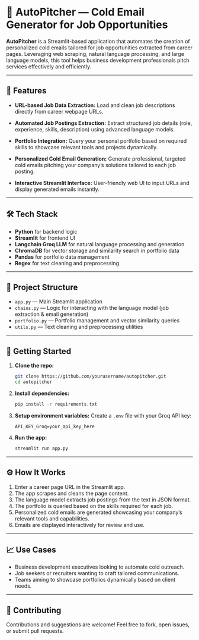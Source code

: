 
# 📧 AutoPitcher — Cold Email Generator for Job Opportunities

**AutoPitcher** is a Streamlit-based application that automates the creation of personalized cold emails tailored for job opportunities extracted from career pages. Leveraging web scraping, natural language processing, and large language models, this tool helps business development professionals pitch services effectively and efficiently.

---

## 🚀 Features

* **URL-based Job Data Extraction:**
  Load and clean job descriptions directly from career webpage URLs.

* **Automated Job Postings Extraction:**
  Extract structured job details (role, experience, skills, description) using advanced language models.

* **Portfolio Integration:**
  Query your personal portfolio based on required skills to showcase relevant tools and projects dynamically.

* **Personalized Cold Email Generation:**
  Generate professional, targeted cold emails pitching your company’s solutions tailored to each job posting.

* **Interactive Streamlit Interface:**
  User-friendly web UI to input URLs and display generated emails instantly.

---

## 🛠️ Tech Stack

* **Python** for backend logic
* **Streamlit** for frontend UI
* **Langchain Groq LLM** for natural language processing and generation
* **ChromaDB** for vector storage and similarity search in portfolio data
* **Pandas** for portfolio data management
* **Regex** for text cleaning and preprocessing

---

## 📂 Project Structure

* `app.py` — Main Streamlit application
* `chains.py` — Logic for interacting with the language model (job extraction & email generation)
* `portfolio.py` — Portfolio management and vector similarity queries
* `utils.py` — Text cleaning and preprocessing utilities

---

## 🔧 Getting Started

1. **Clone the repo:**

   ```bash
   git clone https://github.com/yourusername/autopitcher.git
   cd autopitcher
   ```

2. **Install dependencies:**

   ```bash
   pip install -r requirements.txt
   ```

3. **Setup environment variables:**
   Create a `.env` file with your Groq API key:

   ```
   API_KEY_Groq=your_api_key_here
   ```

4. **Run the app:**

   ```bash
   streamlit run app.py
   ```

---

## ⚙️ How It Works

1. Enter a career page URL in the Streamlit app.
2. The app scrapes and cleans the page content.
3. The language model extracts job postings from the text in JSON format.
4. The portfolio is queried based on the skills required for each job.
5. Personalized cold emails are generated showcasing your company’s relevant tools and capabilities.
6. Emails are displayed interactively for review and use.

---

## 📈 Use Cases

* Business development executives looking to automate cold outreach.
* Job seekers or recruiters wanting to craft tailored communications.
* Teams aiming to showcase portfolios dynamically based on client needs.

---

## 🤝 Contributing

Contributions and suggestions are welcome! Feel free to fork, open issues, or submit pull requests.

